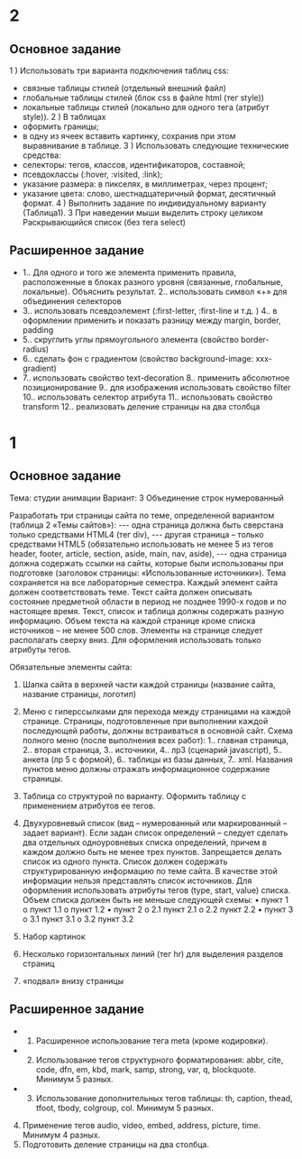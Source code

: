 # 2
## Основное задание
1 ) Использовать  три варианта подключения таблиц css:  
- связные таблицы стилей (отдельный  внешний файл)
- глобальные таблицы стилей (блок css в  файле html (тег style)) 
- локальные таблицы стилей (локально для одного тега (атрибут style)). 
2 )  В таблицах 
- оформить границы; 
- в одну из ячеек вставить картинку, сохранив при этом выравнивание в таблице.
3 ) Использовать следующие технические средства:
- селекторы: тегов, классов, идентификаторов, составной;
- псевдоклассы (:hover, :visited, :link);
- указание размера: в пикселях, в миллиметрах, через процент;
- указание цвета: слово, шестнадцатеричный формат, десятичный формат.
4 ) Выполнить задание по индивидуальному варианту (Таблица1).
3	При наведении мыши выделить строку целиком	Раскрывающийся список (без тега select)

## Расширенное задание
+ 1.. Для одного и того же элемента применить правила, расположенные в блоках разного уровня (связанные, глобальные, локальные).  Объяснить результат.
2.. использовать символ «+» для объединения селекторов
+ 3.. использовать псевдоэлемент (:first-letter, :first-line и т.д. )
4.. в оформлении применить и показать разницу между margin, border, padding
+ 5.. скруглить углы прямоугольного элемента (свойство border-radius)
+ 6.. сделать фон с градиентом (свойство background-image: xxx-gradient)
+ 7.. использовать свойство text-decoration
8.. применить абсолютное позиционирование
9.. для изображения использовать свойство filter
10.. использовать селектор атрибута
11.. использовать свойство transform
12.. реализовать деление страницы на два столбца

# 1
## Основное задание

Тема: студии анимации
Вариант: 3	Объединение строк	нумерованный

Разработать три страницы сайта по теме, определенной вариантом (таблица 2 «Темы сайтов»):
--- одна страница должна быть сверстана только средствами HTML4 (тег div),
--- другая страница – только средствами HTML5 (обязательно использовать не менее 5 из тегов header, footer, article, section, aside, main, nav, aside),
--- одна страница должна содержать ссылки на сайты, которые были использованы при подготовке (заголовок страницы: «Использованные источники»).
Тема сохраняется на все лабораторные семестра. Каждый элемент сайта должен соответствовать теме. Текст сайта должен описывать состояние предметной области в период не позднее 1990-х годов и по настоящее время.
Текст, список и таблица должны содержать разную информацию. Объем текста на каждой странице кроме списка источников – не менее 500 слов. Элементы на странице следует располагать сверху вниз. Для оформления использовать только атрибуты тегов.

 Обязательные элементы сайта:
1)	Шапка сайта в верхней части каждой страницы (название сайта, название страницы, логотип)
2)	Меню с гиперссылками для перехода между страницами на каждой странице. Страницы, подготовленные при выполнении каждой последующей работы, должны встраиваться в основной сайт. Схема полного меню (после выполнения всех работ): 1.. главная страница, 2.. вторая страница,  3..  источники, 4.. лр3 (сценарий javascript), 5.. анкета (лр 5 с формой), 6.. таблицы из базы данных, 7.. xml. Названия пунктов меню должны отражать информационное содержание страницы.
3)	Таблица со структурой по варианту. Оформить таблицу с применением атрибутов ее тегов.
4)	Двухуровневый список (вид – нумерованный или маркированный – задает вариант). Если задан список определений – следует сделать два отдельных одноуровневых списка определений, причем в каждом должно быть не менее трех пунктов. Запрещается делать список из одного пункта. Список должен содержать структурированную информацию по теме сайта. В качестве этой информации нельзя представлять список источников. Для оформления использовать атрибуты тегов (type, start, value) списка. Объем списка должен быть не меньше следующей схемы:
•	пункт 1
o	пункт 1.1
o	пункт 1.2
•	пункт 2
o	2.1 пункт 2.1
o	2.2 пункт 2.2
•	пункт 3
o	3.1 пункт 3.1
o	3.2 пункт 3.2

5)	Набор картинок
6)	Несколько горизонтальных линий (тег hr) для выделения разделов страниц
7)	«подвал» внизу страницы

## Расширенное задание

+ 1. Расширенное использование тега meta (кроме кодировки).
+ 2. Использование тегов структурного форматирования: abbr, cite, code, dfn, em, kbd, mark, samp, strong, var, q, blockquote. Минимум 5 разных.
+ 3.  Использование дополнительных тегов таблицы: th, caption, thead, tfoot, tbody, colgroup, col. Минимум 5 разных.
4. Применение тегов audio, video, embed, address, picture, time. Минимум 4 разных.
5. Подготовить деление страницы на два столбца.